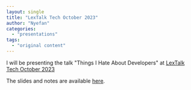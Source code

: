 ```yaml
---
layout: single
title: "LexTalk Tech October 2023"
author: "Nyefan"
categories:
  - "presentations"
tags:
  - "original content"
---
```

I will be presenting the talk "Things I Hate About Developers" at [LexTalk Tech October 2023](https://lextalk.tech/)

The slides and notes are available [here](https://nyefan.org/slides/2023-10-12-LexTalk-Tech.html).
